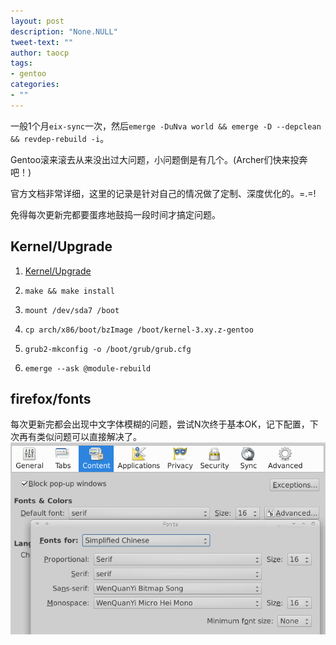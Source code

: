 ```yaml
---
layout: post
description: "None.NULL"
tweet-text: ""
author: taocp
tags:
- gentoo
categories:
- ""
---
```


一般1个月`eix-sync`一次，然后`emerge -DuNva world && emerge -D --depclean && revdep-rebuild -i`。

Gentoo滚来滚去从来没出过大问题，小问题倒是有几个。(Archer们快来投奔吧！)

官方文档非常详细，这里的记录是针对自己的情况做了定制、深度优化的。=.=!

免得每次更新完都要蛋疼地鼓捣一段时间才搞定问题。

## Kernel/Upgrade

1. [Kernel/Upgrade](http://wiki.gentoo.org/wiki/Kernel/Upgrade)

1. `make && make install`

1. `mount /dev/sda7 /boot`

1. `cp arch/x86/boot/bzImage /boot/kernel-3.xy.z-gentoo`

1. `grub2-mkconfig -o /boot/grub/grub.cfg`

1. `emerge --ask @module-rebuild`


## firefox/fonts
每次更新完都会出现中文字体模糊的问题，尝试N次终于基本OK，记下配置，下次再有类似问题可以直接解决了。
<img src="/img/2014-10-31/firefox-fonts-conf.png">


